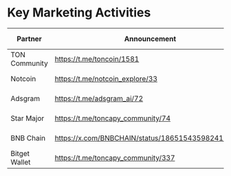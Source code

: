 # Key Marketing Activities

<table><thead><tr><th width="175">Partner</th><th width="310">Announcement</th><th>Social Media</th></tr></thead><tbody><tr><td>TON Community</td><td><a href="https://t.me/toncoin/1581">https://t.me/toncoin/1581</a></td><td><a href="https://t.me/toncoin">Telegram Channel</a></td></tr><tr><td>Notcoin</td><td><a href="https://t.me/notcoin_explore/33">https://t.me/notcoin_explore/33</a></td><td><a href="https://t.me/notcoin_explore">Telegram Channel</a></td></tr><tr><td>Adsgram</td><td><a href="https://t.me/adsgram_ai/72">https://t.me/adsgram_ai/72</a></td><td><a href="https://t.me/adsgram_ai">Telegram Channel</a></td></tr><tr><td>Star Major</td><td><a href="https://t.me/toncapy_community/74">https://t.me/toncapy_community/74</a></td><td><a href="https://t.me/starsmajor">Telegram Channel</a></td></tr><tr><td>BNB Chain</td><td><a href="https://x.com/BNBCHAIN/status/1865154359824122255">https://x.com/BNBCHAIN/status/1865154359824122255</a></td><td><a href="https://x.com/BNBCHAIN">X (Twitter)</a></td></tr><tr><td>Bitget Wallet</td><td><a href="https://t.me/toncapy_community/337">https://t.me/toncapy_community/337</a></td><td><a href="https://t.me/BitgetWalletLite_Announcement">Telegram Channel</a></td></tr></tbody></table>

